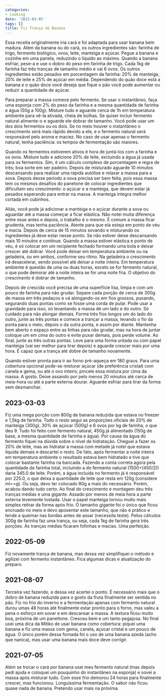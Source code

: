 ```yaml
---
categories:
- cooking
date: '2023-03-05'
tags: []
title: Fiz Trança de Banana
---
```


Essa receita originalmente iria cará e foi adaptada para usar banana bem madura. Além da banana ou do cará, os outros ingredientes são: farinha de trigo, fermento biológico, ovos, leite, manteiga e açúcar. Pegue a banana e cozinhe em uma panela, reduzindo o líquido ao máximo. Quando a banana esfriar, pese-a e use o dobro do peso em farinha de trigo. Cada 1kg de farinha faz três tranças de tamanho médio e vai 6 ovos. Os outros ingredientes estão pesados em porcentagem da farinha: 20% de manteiga, 20% de leite e 25% de açúcar em média. Dependendo do quão doce está a banana e o quão doce você deseja que fique o pão você pode aumentar ou reduzir a quantidade de açúcar.

Para preparar a massa comece pelo fermento. Se usar o instantâneo, faça uma esponja com 2% do peso da farinha e a mesma quantidade de farinha e água (50g a 100g). Misture tudo e aguarde cerca de 1h em temperatura ambiente para vê-la ativada, cheia de bolhas. Se quiser incluir fermento natural alimente-o e aguarde ele dobrar de tamanho. Você pode usar um dos dois fermentos ou os dois. Se no meio houver o instantâneo o crescimento será mais rápido devido a ele, e o fermento natural será responsável pelo aroma e maciez. No caso de usar apenas o fermento natural, tenha paciência: os tempos de fermentação são maiores.

Quando os fermentos estiverem ativos é hora de juntá-los com a farinha e os ovos. Misture tudo e adicione 20% de leite, excluindo a água já usada para os fermentos. Sim, é um cálculo complexo de porcentagem e regra de três; boa sorte em ser padeiro. Depois de misturado aguarde 10 minutos descansando para realizar uma rápida autólise e relaxar a massa para a sova. Depois desse período a sova precisa ser bem feita, pois essa massa tem os mesmos desafios do panetone de colocar ingredientes que dificultam seu crescimento: o açúcar e a manteiga, que devem estar já pesados esperando para entrar na massa. A manteiga integra melhor cortada em cubinhos.

Aliás, você pode já adicionar a manteiga e o açúcar durante a sova ou aguardar até a massa começar a ficar elástica. Não notei muita diferença entre esse antes e depois, o trabalho é o mesmo. É comum a massa ficar grudenta, mas tenha paciência. Atente para que ela esteja em ponto de véu e macia. Depois de cerca de 15 minutos sovando e misturando os ingredientes já deve estar nesse ponto. Se não estiver deixe descansando mais 10 minutos e continue. Quando a massa estiver elástica e ponto de véu, é só colocar em um recipiente fechado formando uma bola e deixar crescer até dobrar. Você pode deixar em temperatura ambiente ou na geladeira, ou em ambos, conforme seu ritmo. Na geladeira o crescimento irá desacelerar, sendo possível até deixar a noite inteira. Em temperatura ambiente é questão de uma ou duas horas, exceto se for fermento natural, o que pode demorar até a noite inteira se for uma noite fria. O objetivo do crescimento é dobrar de tamanho.

Depois de crescida você precisa de uma superfície lisa, limpa e com um pouco de farinha para não grudar. Separe cada porção de cerca de 300g de massa em três pedaços e vá alongando-os em fios grossos, puxando, segurando duas pontas como se fosse uma corda de pular. Pode usar a gravidade para isso, só levantando a massa de um lado e do outro. Só cuidado para não alongar demais. Forme três fios longos um do lado do outro, junte as três pontas e comece a trançar a massa, levando o fio da ponta para o meio, depois o da outra ponta, e assim por diante. Mantenha bem aberto o espaço entre as linhas para não grudar, mas na hora de juntar coloque um em cima do outro e evite puxar demais, pois perde volume. Ao final, junte as três outras pontas. Leve para uma forma untada ou com papel manteiga (vai ser melhor para tirar depois) e aguarde crescer mais por uma hora. É capaz que a trança até dobre de tamanho novamente.

Quando estiver pronta para ir ao forno pré-aqueça em 180 graus. Para uma cobertura opcional pode-se misturar açúcar (de preferência cristal) com canela e gema, ou até o ovo inteiro; pincele essa mistura por cima da massa. A gosto. Deixe assando por pelo menos 20 minutos até cerca de meia-hora ou até a parte externa dourar. Aguarde esfriar para tirar da forma sem desmanchar.

## 2023-03-03

Fiz uma mega porção com 800g de banana reduzida que estava no freezer e 1,5kg de farinha. Todo o resto segui as proporções oficiais de 20% de manteiga (300g), 30% de açúcar (500g) e 6 ovos por kg de farinha, o que deu 9. Tudo foi feito com fermento natural, 450g já alimentado (150g de base, a mesma quantidade de farinha e água). Por causa da água do fermento fiquei na dúvida sobre o nível de hidratação. Cheguei a fazer os 20% de leite, mas ao hidratar a massa com metade já notei que estava líquida demais e descartei o resto. De fato, após fermentar a noite inteira em temperatura ambiente o resultado estava bem hidratado e tive que colocar bastante farinha na bancada. Fazendo a conta correta agora pela quantidade de farinha total, incluindo a do fermento natural (1500+(450/2)) daria 345.0 de leite. Porém, a água incluída no fermento já é responsável por 225.0, o que deixa a quantidade de leite que resta em 120g (considere ml==g). Ou seja, devo ter colocado 80g a mais do necessário. Porém, acabou dando tudo certo. Ao final do crescimento e montagem deu três tranças médias e uma gigante. Assado por menos de meia hora a parte externa levemente tostada. Usar o papel manteiga tornou muito mais simples retirar da forma após frio. O tamanho gigante foi o único que ficou encruado no meio e devo aposentar este tamanho, que não é prático e tende a queimar nas bordas antes de assar (necessita teste). Pelos cálculos 300g de farinha faz uma trança, ou seja, cada 1kg de farinha gera três porções. As tranças médias ficaram fofinhas e macias. Uma perfeição.

## 2022-05-09

Fiz novamente trança de banana, mas dessa vez simplifiquei o método e agilizei com fermento instantâneo. Fica algumas dicas e atualização do preparo.

## 2021-08-07

Terceira vez fazendo, e dessa vez acertei o ponto. É necessário mais que o dobro de banana reduzida para o gosto da fruta finalmente ser sentida no pão. Fiz no frio do inverno e a fermentação apenas com fermento natural durou umas 48 horas até finalmente estar pronto para o forno, mas valeu a pena o esforço em sovar e em descansar a massa. A textura ficou muito boa, próxima de um panettone. Cresceu bem e um tanto pegajosa. No final usei uma dica da Mitiko de usar banana como cobertura: piquei uma banana e fiz uma massa com gema, canela, açúcar cristal e um pouco de água. O único porém dessa fornada foi o uso de uma banana azeda (acho que nanica), mas usar uma banana mais doce deve corrigir.

## 2021-07-05

Além se trocar o cará por banana usei meu fermento natural (mas depois pedi ajuda e coloquei um pouquinho do instantâneo na esponja) e sovei a massa após misturar tudo. Com esse frio demorou 24 horas para finalmente crescer, mas funcionou. Longuíssima fermentação. O sabor não ficou quase nada de banana. Pretendo usar mais na próxima.